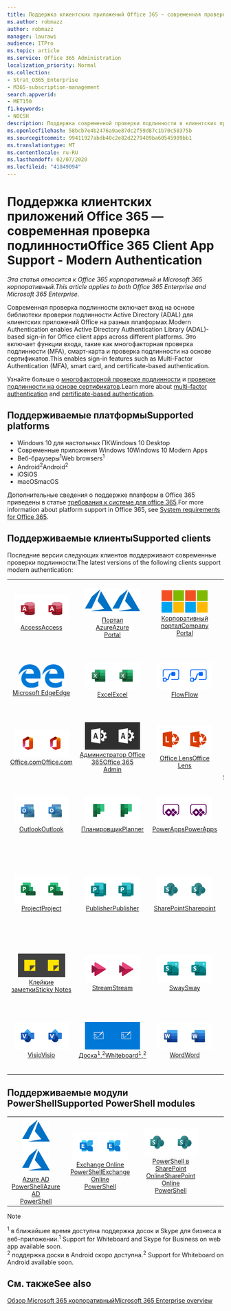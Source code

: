 ```yaml
---
title: Поддержка клиентских приложений Office 365 — современная проверка подлинности
ms.author: robmazz
author: robmazz
manager: laurawi
audience: ITPro
ms.topic: article
ms.service: Office 365 Administration
localization_priority: Normal
ms.collection:
- Strat_O365_Enterprise
- M365-subscription-management
search.appverid:
- MET150
f1.keywords:
- NOCSH
description: Поддержка современной проверки подлинности в клиентских приложениях Office 365.
ms.openlocfilehash: 58bcb7e4b2476a9ae87dc2f59d87c1b70c58375b
ms.sourcegitcommit: 99411927abdb40c2e82d2279489ba60545989bb1
ms.translationtype: MT
ms.contentlocale: ru-RU
ms.lasthandoff: 02/07/2020
ms.locfileid: "41849094"
---
```

# <a name="office-365-client-app-support---modern-authentication"></a><span data-ttu-id="53aeb-103">Поддержка клиентских приложений Office 365 — современная проверка подлинности</span><span class="sxs-lookup"><span data-stu-id="53aeb-103">Office 365 Client App Support - Modern Authentication</span></span>

<span data-ttu-id="53aeb-104">*Эта статья относится к Office 365 корпоративный и Microsoft 365 корпоративный.*</span><span class="sxs-lookup"><span data-stu-id="53aeb-104">*This article applies to both Office 365 Enterprise and Microsoft 365 Enterprise.*</span></span>

<span data-ttu-id="53aeb-105">Современная проверка подлинности включает вход на основе библиотеки проверки подлинности Active Directory (ADAL) для клиентских приложений Office на разных платформах.</span><span class="sxs-lookup"><span data-stu-id="53aeb-105">Modern Authentication enables Active Directory Authentication Library (ADAL)-based sign-in for Office client apps across different platforms.</span></span> <span data-ttu-id="53aeb-106">Это включает функции входа, такие как многофакторная проверка подлинности (MFA), смарт-карта и проверка подлинности на основе сертификатов.</span><span class="sxs-lookup"><span data-stu-id="53aeb-106">This enables sign-in features such as Multi-Factor Authentication (MFA), smart card, and certificate-based authentication.</span></span>

<span data-ttu-id="53aeb-107">Узнайте больше о [многофакторной проверке подлинности](https://docs.microsoft.com/azure/active-directory/authentication/multi-factor-authentication) и [проверке подлинности на основе сертификатов](https://docs.microsoft.com/azure/active-directory/active-directory-certificate-based-authentication-get-started).</span><span class="sxs-lookup"><span data-stu-id="53aeb-107">Learn more about [multi-factor authentication](https://docs.microsoft.com/azure/active-directory/authentication/multi-factor-authentication) and [certificate-based authentication](https://docs.microsoft.com/azure/active-directory/active-directory-certificate-based-authentication-get-started).</span></span>

## <a name="supported-platforms"></a><span data-ttu-id="53aeb-108">Поддерживаемые платформы</span><span class="sxs-lookup"><span data-stu-id="53aeb-108">Supported platforms</span></span>

 - <span data-ttu-id="53aeb-109">Windows 10 для настольных ПК</span><span class="sxs-lookup"><span data-stu-id="53aeb-109">Windows 10 Desktop</span></span>
 - <span data-ttu-id="53aeb-110">Современные приложения Windows 10</span><span class="sxs-lookup"><span data-stu-id="53aeb-110">Windows 10 Modern Apps</span></span>
 - <span data-ttu-id="53aeb-111">Веб-браузеры<sup>1</sup></span><span class="sxs-lookup"><span data-stu-id="53aeb-111">Web browsers<sup>1</sup></span></span>
 - <span data-ttu-id="53aeb-112">Android<sup>2</sup></span><span class="sxs-lookup"><span data-stu-id="53aeb-112">Android<sup>2</sup></span></span>
 - <span data-ttu-id="53aeb-113">iOS</span><span class="sxs-lookup"><span data-stu-id="53aeb-113">iOS</span></span>
 - <span data-ttu-id="53aeb-114">macOS</span><span class="sxs-lookup"><span data-stu-id="53aeb-114">macOS</span></span>

<span data-ttu-id="53aeb-115">Дополнительные сведения о поддержке платформ в Office 365 приведены в статье [требования к системе для office 365](https://products.office.com/office-system-requirements).</span><span class="sxs-lookup"><span data-stu-id="53aeb-115">For more information about platform support in Office 365, see [System requirements for Office 365](https://products.office.com/office-system-requirements).</span></span>

## <a name="supported-clients"></a><span data-ttu-id="53aeb-116">Поддерживаемые клиенты</span><span class="sxs-lookup"><span data-stu-id="53aeb-116">Supported clients</span></span>

<span data-ttu-id="53aeb-117">Последние версии следующих клиентов поддерживают современные проверки подлинности:</span><span class="sxs-lookup"><span data-stu-id="53aeb-117">The latest versions of the following clients support modern authentication:</span></span>

| | | | | | |
|:---:|:---:|:---:|:---:|:---:|:---:|
| <span data-ttu-id="53aeb-118">![Значок Access](media/o365-access-64x64.png)</span><span class="sxs-lookup"><span data-stu-id="53aeb-118">![Access icon](media/o365-access-64x64.png)</span></span> <br> [<span data-ttu-id="53aeb-119">Access</span><span class="sxs-lookup"><span data-stu-id="53aeb-119">Access</span></span>](https://products.office.com/access) | <span data-ttu-id="53aeb-120">![Значок Azure](media/o365-azure-64x64.png)</span><span class="sxs-lookup"><span data-stu-id="53aeb-120">![Azure icon](media/o365-azure-64x64.png)</span></span> <br> [<span data-ttu-id="53aeb-121">Портал <br> Azure</span><span class="sxs-lookup"><span data-stu-id="53aeb-121">Azure <br> Portal </span></span>](https://azure.microsoft.com/features/azure-portal/) | <span data-ttu-id="53aeb-122">![Значок портала компании](media/o365-microsoft-64x64.png)</span><span class="sxs-lookup"><span data-stu-id="53aeb-122">![Company portal icon](media/o365-microsoft-64x64.png)</span></span> <br> [<span data-ttu-id="53aeb-123">Корпоративный <br> портал</span><span class="sxs-lookup"><span data-stu-id="53aeb-123">Company <br> Portal </span></span>](https://docs.microsoft.com/intune-user-help/sign-in-to-the-company-portal) | <span data-ttu-id="53aeb-124">![Значок delve](media/o365-delve-64x64.png)</span><span class="sxs-lookup"><span data-stu-id="53aeb-124">![Delve icon](media/o365-delve-64x64.png)</span></span> <br> [<span data-ttu-id="53aeb-125">Delve</span><span class="sxs-lookup"><span data-stu-id="53aeb-125">Delve</span></span>](https://products.office.com/business/intelligent-search) | <span data-ttu-id="53aeb-126">![Значок Dynamics 365](media/o365-dynamics365-64x64.png)</span><span class="sxs-lookup"><span data-stu-id="53aeb-126">![Dynamics 365 icon](media/o365-dynamics365-64x64.png)</span></span> <br> [<span data-ttu-id="53aeb-127">Dynamics 365</span><span class="sxs-lookup"><span data-stu-id="53aeb-127">Dynamics 365</span></span>](https://dynamics.microsoft.com) 
| <span data-ttu-id="53aeb-128">![Значок пограничного сервера](media/o365-edge-64x64.png)</span><span class="sxs-lookup"><span data-stu-id="53aeb-128">![Edge icon](media/o365-edge-64x64.png)</span></span> <br> [<span data-ttu-id="53aeb-129">Microsoft Edge</span><span class="sxs-lookup"><span data-stu-id="53aeb-129">Edge</span></span>](https://www.microsoft.com/windows/microsoft-edge) | <span data-ttu-id="53aeb-130">![Значок Excel](media/o365-excel-64x64.png)</span><span class="sxs-lookup"><span data-stu-id="53aeb-130">![Excel icon](media/o365-excel-64x64.png)</span></span> <br> [<span data-ttu-id="53aeb-131">Excel</span><span class="sxs-lookup"><span data-stu-id="53aeb-131">Excel</span></span>](https://products.office.com/excel) | <span data-ttu-id="53aeb-132">![Значок Flow](media/o365-flow-64x64.png)</span><span class="sxs-lookup"><span data-stu-id="53aeb-132">![Flow icon](media/o365-flow-64x64.png)</span></span> <br> [<span data-ttu-id="53aeb-133">Flow</span><span class="sxs-lookup"><span data-stu-id="53aeb-133">Flow</span></span>](https://flow.microsoft.com) | <span data-ttu-id="53aeb-134">![Значок Forms](media/o365-forms-64x64.png)</span><span class="sxs-lookup"><span data-stu-id="53aeb-134">![Forms icon](media/o365-forms-64x64.png)</span></span> <br> [<span data-ttu-id="53aeb-135">Forms</span><span class="sxs-lookup"><span data-stu-id="53aeb-135">Forms</span></span>](https://flow.microsoft.com/connectors/shared_microsoftforms/microsoft-forms/) | <span data-ttu-id="53aeb-136">![Значок Kaizala](media/o365-kaizala-64x64.png)</span><span class="sxs-lookup"><span data-stu-id="53aeb-136">![Kaizala icon](media/o365-kaizala-64x64.png)</span></span> <br> [<span data-ttu-id="53aeb-137">Kaizala</span><span class="sxs-lookup"><span data-stu-id="53aeb-137">Kaizala</span></span>](https://products.office.com/en/business/microsoft-kaizala) 
| <span data-ttu-id="53aeb-138">![Значок Office.com](media/o365-office-64x64.png)</span><span class="sxs-lookup"><span data-stu-id="53aeb-138">![Office.com icon](media/o365-office-64x64.png)</span></span> <br> [<span data-ttu-id="53aeb-139">Office.com</span><span class="sxs-lookup"><span data-stu-id="53aeb-139">Office.com</span></span>](https://www.office.com/) | <span data-ttu-id="53aeb-140">![Значок администратора Office 365](media/o365-o365admin-64x64.png)</span><span class="sxs-lookup"><span data-stu-id="53aeb-140">![Office 365 Admin icon](media/o365-o365admin-64x64.png)</span></span> <br> [<span data-ttu-id="53aeb-141">Администратор Office <br> 365</span><span class="sxs-lookup"><span data-stu-id="53aeb-141">Office 365 <br> Admin</span></span>](https://products.office.com/business/manage-office-365-admin-app) | <span data-ttu-id="53aeb-142">![Значок лупы](media/o365-lens-64x64.png)</span><span class="sxs-lookup"><span data-stu-id="53aeb-142">![Lens icon](media/o365-lens-64x64.png)</span></span> <br> [<span data-ttu-id="53aeb-143">Office Lens</span><span class="sxs-lookup"><span data-stu-id="53aeb-143">Office Lens</span></span>](https://www.microsoft.com/p/office-lens/9wzdncrfj3t8?activetab=pivot%3Aoverviewtab) | <span data-ttu-id="53aeb-144">![Значок OneDrive для бизнеса](media/o365-OneDrive-64x64.png)</span><span class="sxs-lookup"><span data-stu-id="53aeb-144">![OneDrive for Business icon](media/o365-OneDrive-64x64.png)</span></span> <br> [<span data-ttu-id="53aeb-145">OneDrive</span><span class="sxs-lookup"><span data-stu-id="53aeb-145">OneDrive</span></span>](https://products.office.com/onedrive-for-business/online-cloud-storage) |  <span data-ttu-id="53aeb-146">![Значок OneNote](media/o365-OneNote-64x64.png)</span><span class="sxs-lookup"><span data-stu-id="53aeb-146">![OneNote icon](media/o365-OneNote-64x64.png)</span></span> <br> [<span data-ttu-id="53aeb-147">OneNote</span><span class="sxs-lookup"><span data-stu-id="53aeb-147">OneNote</span></span>](https://products.office.com/onenote) 
| <span data-ttu-id="53aeb-148">![Значок Outlook](media/o365-outlook-64x64.png)</span><span class="sxs-lookup"><span data-stu-id="53aeb-148">![Outlook icon](media/o365-outlook-64x64.png)</span></span> <br> [<span data-ttu-id="53aeb-149">Outlook</span><span class="sxs-lookup"><span data-stu-id="53aeb-149">Outlook</span></span>](https://products.office.com/outlook) | <span data-ttu-id="53aeb-150">![Значок Планировщика](media/o365-planner-64x64.png)</span><span class="sxs-lookup"><span data-stu-id="53aeb-150">![Planner icon](media/o365-planner-64x64.png)</span></span> <br> [<span data-ttu-id="53aeb-151">Планировщик</span><span class="sxs-lookup"><span data-stu-id="53aeb-151">Planner</span></span>](https://products.office.com/business/task-management-software) | <span data-ttu-id="53aeb-152">![Значок PowerApps](media/o365-powerapps-64x64.png)</span><span class="sxs-lookup"><span data-stu-id="53aeb-152">![PowerApps icon](media/o365-powerapps-64x64.png)</span></span> <br> [<span data-ttu-id="53aeb-153">PowerApps</span><span class="sxs-lookup"><span data-stu-id="53aeb-153">PowerApps </span></span>](https://powerapps.microsoft.com) | <span data-ttu-id="53aeb-154">![Значок PowerBI](media/o365-powerbi-64x64.png)</span><span class="sxs-lookup"><span data-stu-id="53aeb-154">![PowerBI icon](media/o365-powerbi-64x64.png)</span></span> <br> [<span data-ttu-id="53aeb-155">Power BI</span><span class="sxs-lookup"><span data-stu-id="53aeb-155">Power BI</span></span>](https://powerbi.microsoft.com)| <span data-ttu-id="53aeb-156">![Значок PowerPoint](media/o365-powerpoint-64x64.png)</span><span class="sxs-lookup"><span data-stu-id="53aeb-156">![PowerPoint icon](media/o365-powerpoint-64x64.png)</span></span> <br> [<span data-ttu-id="53aeb-157">PowerPoint</span><span class="sxs-lookup"><span data-stu-id="53aeb-157">PowerPoint</span></span>](https://products.office.com/powerpoint) 
| <span data-ttu-id="53aeb-158">![Значок Project](media/o365-project-64x64.png)</span><span class="sxs-lookup"><span data-stu-id="53aeb-158">![Project icon](media/o365-project-64x64.png)</span></span> <br> [<span data-ttu-id="53aeb-159">Project</span><span class="sxs-lookup"><span data-stu-id="53aeb-159">Project</span></span>](https://products.office.com/project) | <span data-ttu-id="53aeb-160">![Значок Publisher](media/o365-publisher-64x64.png)</span><span class="sxs-lookup"><span data-stu-id="53aeb-160">![Publisher icon](media/o365-publisher-64x64.png)</span></span> <br> [<span data-ttu-id="53aeb-161">Publisher</span><span class="sxs-lookup"><span data-stu-id="53aeb-161">Publisher</span></span>](https://products.office.com/publisher) | <span data-ttu-id="53aeb-162">![Значок SharePoint](media/o365-sharepoint-64x64.png)</span><span class="sxs-lookup"><span data-stu-id="53aeb-162">![SharePoint icon](media/o365-sharepoint-64x64.png)</span></span> <br> [<span data-ttu-id="53aeb-163">SharePoint</span><span class="sxs-lookup"><span data-stu-id="53aeb-163">Sharepoint</span></span>](https://products.office.com/sharepoint) | <span data-ttu-id="53aeb-164">![Значок Skype для бизнеса](media/o365-skypeforbusiness-64x64.png)</span><span class="sxs-lookup"><span data-stu-id="53aeb-164">![Skype for Business icon](media/o365-skypeforbusiness-64x64.png)</span></span> <br> [<span data-ttu-id="53aeb-165">Skype для <br> бизнеса<sup>1</sup></span><span class="sxs-lookup"><span data-stu-id="53aeb-165">Skype for <br> Business<sup>1</sup></span></span>](https://www.skype.com/business/) | <span data-ttu-id="53aeb-166">![Значок StaffHub](media/o365-staffhub-64x64.png)</span><span class="sxs-lookup"><span data-stu-id="53aeb-166">![StaffHub icon](media/o365-staffhub-64x64.png)</span></span> <br> [<span data-ttu-id="53aeb-167">StaffHub</span><span class="sxs-lookup"><span data-stu-id="53aeb-167">StaffHub</span></span>](https://products.office.com/microsoft-staffhub/staff-scheduling-software)
| <span data-ttu-id="53aeb-168">![Значок клейких заметок](media/o365-stickynotes-64x64.png)</span><span class="sxs-lookup"><span data-stu-id="53aeb-168">![Sticky Notes icon](media/o365-stickynotes-64x64.png)</span></span> <br> [<span data-ttu-id="53aeb-169">Клейкие заметки</span><span class="sxs-lookup"><span data-stu-id="53aeb-169">Sticky Notes</span></span>](https://www.microsoft.com/p/microsoft-sticky-notes/9nblggh4qghw) | <span data-ttu-id="53aeb-170">![Значок Stream](media/o365-stream-64x64.png)</span><span class="sxs-lookup"><span data-stu-id="53aeb-170">![Stream icon](media/o365-stream-64x64.png)</span></span> <br> [<span data-ttu-id="53aeb-171">Stream</span><span class="sxs-lookup"><span data-stu-id="53aeb-171">Stream</span></span>](https://stream.microsoft.com) | <span data-ttu-id="53aeb-172">![Значок Sway](media/o365-sway-64x64.png)</span><span class="sxs-lookup"><span data-stu-id="53aeb-172">![Sway icon](media/o365-sway-64x64.png)</span></span> <br> [<span data-ttu-id="53aeb-173">Sway</span><span class="sxs-lookup"><span data-stu-id="53aeb-173">Sway</span></span>](https://sway.com) | <span data-ttu-id="53aeb-174">![Значок Teams](media/o365-teams-64x64.png)</span><span class="sxs-lookup"><span data-stu-id="53aeb-174">![Teams icon](media/o365-teams-64x64.png)</span></span> <br> [<span data-ttu-id="53aeb-175">Teams</span><span class="sxs-lookup"><span data-stu-id="53aeb-175">Teams</span></span>](https://products.office.com/microsoft-teams/group-chat-software) | <span data-ttu-id="53aeb-176">![Значок "to do"](media/o365-todo-64x64.png)</span><span class="sxs-lookup"><span data-stu-id="53aeb-176">![To Do icon](media/o365-todo-64x64.png)</span></span> <br> [<span data-ttu-id="53aeb-177">To-Do</span><span class="sxs-lookup"><span data-stu-id="53aeb-177">To Do</span></span>](https://todo.microsoft.com) 
| <span data-ttu-id="53aeb-178">![Значок Visio](media/o365-visio-64x64.png)</span><span class="sxs-lookup"><span data-stu-id="53aeb-178">![Visio icon](media/o365-visio-64x64.png)</span></span> <br> [<span data-ttu-id="53aeb-179">Visio</span><span class="sxs-lookup"><span data-stu-id="53aeb-179">Visio</span></span>](https://products.office.com/visio/flowchart-software) | <span data-ttu-id="53aeb-180">![Значок Доски](media/o365-whiteboard-64x64.png)</span><span class="sxs-lookup"><span data-stu-id="53aeb-180">![Whiteboard icon](media/o365-whiteboard-64x64.png)</span></span> <br> [<span data-ttu-id="53aeb-181">Доска<sup>1</sup>,<sup>2</sup></span><span class="sxs-lookup"><span data-stu-id="53aeb-181">Whiteboard<sup>1</sup>,<sup>2</sup></span></span>](https://whiteboard.microsoft.com/) | <span data-ttu-id="53aeb-182">![Значок Word](media/o365-word-64x64.png)</span><span class="sxs-lookup"><span data-stu-id="53aeb-182">![Word icon](media/o365-word-64x64.png)</span></span> <br> [<span data-ttu-id="53aeb-183">Word</span><span class="sxs-lookup"><span data-stu-id="53aeb-183">Word</span></span>](https://products.office.com/word) | <span data-ttu-id="53aeb-184">![Значок Yammer](media/o365-yammer-64x64.png)</span><span class="sxs-lookup"><span data-stu-id="53aeb-184">![Yammer icon](media/o365-yammer-64x64.png)</span></span> <br> [<span data-ttu-id="53aeb-185">Yammer</span><span class="sxs-lookup"><span data-stu-id="53aeb-185">Yammer</span></span>](https://products.office.com/yammer/yammer-overview) | <span data-ttu-id="53aeb-186">![Значок Yammer](media/o365-yammer-64x64.png)</span><span class="sxs-lookup"><span data-stu-id="53aeb-186">![Yammer icon](media/o365-yammer-64x64.png)</span></span> <br> [<span data-ttu-id="53aeb-187">Уведомление <br> об Yammer</span><span class="sxs-lookup"><span data-stu-id="53aeb-187">Yammer <br> Notifier</span></span>](https://products.office.com/yammer/yammer-overview) |  |

## <a name="supported-powershell-modules"></a><span data-ttu-id="53aeb-188">Поддерживаемые модули PowerShell</span><span class="sxs-lookup"><span data-stu-id="53aeb-188">Supported PowerShell modules</span></span>

| | | | | | |
|:---:|:---:|:---:|:---:|:---:|:---:|
| <span data-ttu-id="53aeb-189">![Значок Azure](media/o365-azure-64x64.png)</span><span class="sxs-lookup"><span data-stu-id="53aeb-189">![Azure icon](media/o365-azure-64x64.png)</span></span> <br> [<span data-ttu-id="53aeb-190">Azure AD <br> PowerShell</span><span class="sxs-lookup"><span data-stu-id="53aeb-190">Azure AD <br> PowerShell</span></span>](https://docs.microsoft.com/powershell/azure/active-directory/overview?view=azureadps-2.0) | <span data-ttu-id="53aeb-191">![Значок Exchange](media/o365-exchange-64x64.png)</span><span class="sxs-lookup"><span data-stu-id="53aeb-191">![Exchange icon](media/o365-exchange-64x64.png)</span></span> <br> [<span data-ttu-id="53aeb-192">Exchange Online <br> PowerShell</span><span class="sxs-lookup"><span data-stu-id="53aeb-192">Exchange Online <br> PowerShell</span></span>](https://docs.microsoft.com/powershell/exchange/exchange-online/exchange-online-powershell?view=exchange-ps) | <span data-ttu-id="53aeb-193">![Значок SharePoint](media/o365-sharepoint-64x64.png)</span><span class="sxs-lookup"><span data-stu-id="53aeb-193">![SharePoint icon](media/o365-sharepoint-64x64.png)</span></span> <br> [<span data-ttu-id="53aeb-194">PowerShell в <br> SharePoint Online</span><span class="sxs-lookup"><span data-stu-id="53aeb-194">SharePoint Online <br> PowerShell</span></span>](https://docs.microsoft.com/powershell/sharepoint/sharepoint-online/connect-sharepoint-online)

> [!NOTE]
> <span data-ttu-id="53aeb-195"><sup>1</sup> в ближайшее время доступна поддержка досок и Skype для бизнеса в веб-приложении.</span><span class="sxs-lookup"><span data-stu-id="53aeb-195"><sup>1</sup> Support for Whiteboard and Skype for Business on web app available soon.</span></span> <br>
> <span data-ttu-id="53aeb-196"><sup>2</sup> поддержка доски в Android скоро доступна.</span><span class="sxs-lookup"><span data-stu-id="53aeb-196"><sup>2</sup> Support for Whiteboard on Android available soon.</span></span>

## <a name="see-also"></a><span data-ttu-id="53aeb-197">См. также</span><span class="sxs-lookup"><span data-stu-id="53aeb-197">See also</span></span>

[<span data-ttu-id="53aeb-198">Обзор Microsoft 365 корпоративный</span><span class="sxs-lookup"><span data-stu-id="53aeb-198">Microsoft 365 Enterprise overview</span></span>](https://docs.microsoft.com/microsoft-365/enterprise/microsoft-365-overview)
